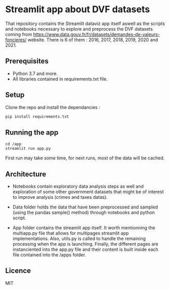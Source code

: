 # Streamlit app about DVF datasets

That repository contains the Streamlit dataviz app itself aswell as the scripts and notebooks necessary to explore and preprocess the DVF datasets coming from https://www.data.gouv.fr/fr/datasets/demandes-de-valeurs-foncieres/ website. There is 6 of them : 2016, 2017, 2018, 2019, 2020 and 2021.

## Prerequisites

- Python 3.7 and more. 
- All libraries contained in requirements.txt file.

## Setup

Clone the repo and install the dependancies :

```bash
pip install requirements.txt
```

## Running the app

```
cd /app
streamlit run app.py
```

First run may take some time, for next runs, most of the data will be cached.

## Architecture

- Notebooks contain exploratory data analysis steps as well and exploration of some other government datasets that might be of interest to improve analysis (crimes and taxes datas).

- Data folder holds the data that have been preprocessed and sampled (using the pandas sample() method) through notebooks and python script. 

- App folder contains the streamlit app itself. It worth mentionning the multiapp.py file that allows for multipages streamlit app implementations. Also, utils.py is called to handle the remaining processing when the app is launching. Finally, the different pages are instanciented into the app.py file and their content is built inside each file contained into the /apps folder.


## Licence

MIT
